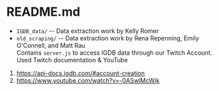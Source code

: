 # README.md

* `IGDB_data/` -- Data extraction work by Kelly Romer
* `old_scraping/` -- Data extraction work by Rena Repenning, Emily O'Connell, and Matt Rau </br>
Contains `server.js` to access IGDB data through our Twitch Account. Used Twitch documentation & YouTube
1. https://api-docs.igdb.com/#account-creation
2. https://www.youtube.com/watch?v=-0ASwlMcWik
